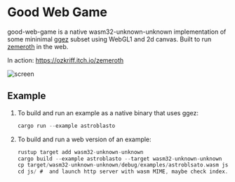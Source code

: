 # Good Web Game

good-web-game is a native wasm32-unknown-unknown implementation of some mininimal [ggez](https://github.com/ggez/ggez) subset using WebGL1 and 2d canvas. Built to run [zemeroth](https://github.com/ozkriff/zemeroth) in the web.

In action: <https://ozkriff.itch.io/zemeroth>

![screen](https://i.imgur.com/TjvCNwa.jpg)

## Example

1) To build and run an example as a native binary that uses ggez:

    ```rust
    cargo run --example astroblasto
    ```

2) To build and run a web version of an example:

    ```rust
    rustup target add wasm32-unknown-unknown
    cargo build --example astroblasto --target wasm32-unknown-unknown
    cp target/wasm32-unknown-unknown/debug/examples/astroblsato.wasm js
    cd js/ #  and launch http server with wasm MIME, maybe check index.html to match>
    ```
